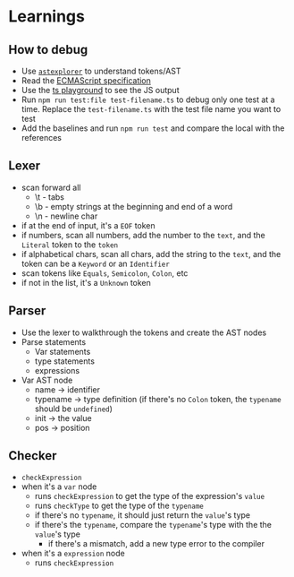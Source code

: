 # Learnings

## How to debug

- Use [`astexplorer`](https://astexplorer.net) to understand tokens/AST
- Read the [ECMAScript specification](https://tc39.es/ecma262/multipage/#sec-intro)
- Use the [ts playground](https://www.typescriptlang.org/play) to see the JS output
- Run `npm run test:file test-filename.ts` to debug only one test at a time. Replace the `test-filename.ts` with the test file name you want to test
- Add the baselines and run `npm run test` and compare the local with the references

## Lexer

- scan forward all
  - \t - tabs
  - \b - empty strings at the beginning and end of a word
  - \n - newline char
- if at the end of input, it's a `EOF` token
- if numbers, scan all numbers, add the number to the `text`, and the `Literal` token to the `token`
- if alphabetical chars, scan all chars, add the string to the `text`, and the token can be a `Keyword` or an `Identifier`
- scan tokens like `Equals`, `Semicolon`, `Colon`, etc
- if not in the list, it's a `Unknown` token

## Parser

- Use the lexer to walkthrough the tokens and create the AST nodes
- Parse statements
  - Var statements
  - type statements
  - expressions
- Var AST node
  - name -> identifier
  - typename -> type definition (if there's no `Colon` token, the `typename` should be `undefined`)
  - init -> the value
  - pos -> position

## Checker

- `checkExpression`
- when it's a `var` node
  - runs `checkExpression` to get the type of the expression's `value`
  - runs `checkType` to get the type of the `typename`
  - if there's no `typename`, it should just return the `value`'s type
  - if there's the `typename`, compare the `typename`'s type with the the `value`'s type
    - if there's a mismatch, add a new type error to the compiler
- when it's a `expression` node
  - runs `checkExpression`

